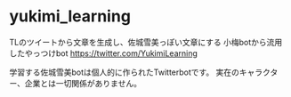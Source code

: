 # yukimi_learning
TLのツイートから文章を生成し、佐城雪美っぽい文章にする
小梅botから流用したやっつけbot
https://twitter.com/YukimiLearning

学習する佐城雪美botは個人的に作られたTwitterbotです。 実在のキャラクター、企業とは一切関係がありません。
